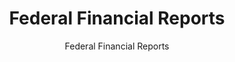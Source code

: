 ---
layout: resources-landing
title: "Federal Financial Reports"
subtitle: "Federal Financial Reports"
external_link: https://fasab.gov/resources/federal-financial-reports/
filters: financial-reporting report federal-agency 2022
fiscal_year: 2022
---